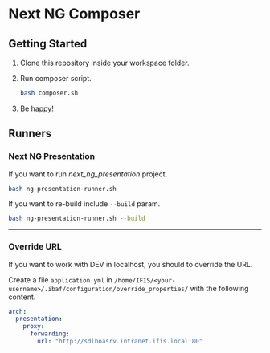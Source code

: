 # Next NG Composer

## Getting Started

1. Clone this repository inside your workspace folder.

2. Run composer script.

    ```bash
    bash composer.sh
    ```

3. Be happy!

## Runners


### Next NG Presentation

If you want to run *next_ng_presentation* project.

```bash
bash ng-presentation-runner.sh
```

If you want to re-build include `--build` param.

```bash
bash ng-presentation-runner.sh --build
```

---

### Override URL

If you want to work with DEV in localhost, you should to override the URL.

Create a file `application.yml` in `/home/IFIS/<your-username>/.ibaf/configuration/override_properties/` with the following content.

```yml
arch:
  presentation:
    proxy:
      forwarding:
        url: "http://sdlboasrv.intranet.ifis.local:80"

```
